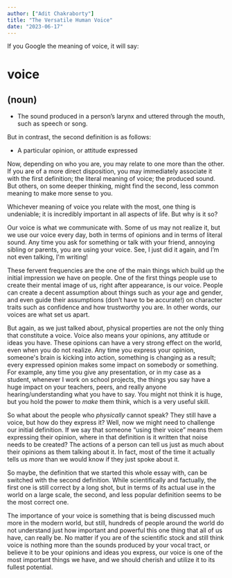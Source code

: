 ```yaml
---
author: ["Adit Chakraborty"]
title: "The Versatile Human Voice"
date: "2023-06-17"
---
```


If you Google the meaning of voice, it will say:

# voice
## (noun)

-  The sound produced in a person’s larynx and uttered through the mouth, such as speech or song. 


But in contrast, the second definition is as follows:

-  A particular opinion, or attitude expressed 

Now, depending on who you are, you may relate to one more than the other. If you are of a more direct disposition, you may immediately associate it with the first definition; the literal meaning of voice; the produced sound. But others, on some deeper thinking, might find the second, less common meaning to make more sense to you. 

Whichever meaning of voice you relate with the most, one thing is undeniable; it is incredibly important in all aspects of life. But why is it so? 

Our voice is what we communicate with. Some of us may not realize it, but we use our voice every day, both in terms of opinions and in terms of literal sound. Any time you ask for something or talk with your friend, annoying sibling or parents, you are using your voice. See, I just did it again, and I’m not even talking, I'm writing! 

These fervent frequencies are the one of the main things which build up the initial impression we have on people. One of the first things people use to create their mental image of us, right after appearance, is our voice. People can create a decent assumption about things such as your age and gender, and even guide their assumptions (don’t have to be accurate!)  on character traits such as confidence and how trustworthy you are. In other words, our voices are what set us apart.

But again, as we just talked about, physical properties are not the only thing that constitute a voice. Voice also means your opinions, any attitude or ideas you have. These opinions can have a very strong effect on the world, even when you do not realize. Any time you express your opinion, someone's brain is kicking into action, something is changing as a result; every expressed opinion makes some impact on somebody or something. For example, any time you give any presentation, or in my case as a student, whenever I work on school projects, the things you say have a huge impact on your teachers, peers, and really anyone hearing/understanding what you have to say. You might not think it is huge, but you hold the power to *make* them think, which is a very useful skill.

So what about the people who *physically* cannot speak? They still have a voice, but how do they express it? Well, now we might need to challenge our initial definition. If we say that someone “using their voice” means them expressing their opinion, where in that definition is it written that noise needs to be created? The actions of a person can tell us just as much about their opinions as them talking about it. In fact, most of the time it actually tells us *more* than we would know if they just spoke about it.

So maybe, the definition that we started this whole essay with, can be switched with the second definition. While scientifically and factually, the first one is still correct by a long shot, but in terms of its actual use in the world on a large scale, the second, and less popular definition seems to be the most correct one.

The importance of your voice is something that is being discussed much more in the modern world, but still, hundreds of people around the world do not understand just how important and powerful this one thing that all of us have, can really be. No matter if you are of the scientific stock and still think voice is nothing more than the sounds produced by your vocal tract, or believe it to be your opinions and ideas you express, our voice is one of the most important things we have, and we should cherish and utilize it to its fullest potential.
